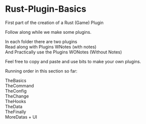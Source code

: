 # Rust-Plugin-Basics
First part of the creation of a Rust (Game) Plugin<p>


Follow along while we make some plugins.<p>

In each folder there are two plugins<br>
Read along with Plugins WNotes (with notes)<br>
And Practically use the Plugins WONotes (Without Notes)<p>

Feel free to copy and paste and use bits to make your own plugins.
<p>
Running order in this section so far:
<p>
TheBasics<br>
TheCommand<br>
TheConfig<br>
TheChange<br>
TheHooks<br>
TheData<br>
TheFinally<br>
MoreDatas + UI
